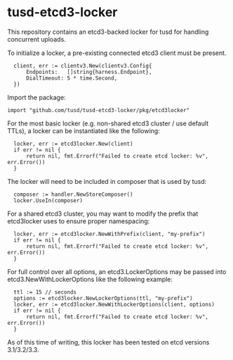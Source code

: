 # tusd-etcd3-locker

This repository contains an etcd3-backed locker for tusd for handling concurrent uploads.

To initialize a locker, a pre-existing connected etcd3 client must be present.

```
  client, err := clientv3.New(clientv3.Config{
      Endpoints:   []string{harness.Endpoint},
      DialTimeout: 5 * time.Second,
  })
```

Import the package:

```
import "github.com/tusd/tusd-etcd3-locker/pkg/etcd3locker"
```

For the most basic locker (e.g. non-shared etcd3 cluster / use default TTLs), a locker can be instantiated like the following:

```
  locker, err := etcd3locker.New(client)
  if err != nil {
      return nil, fmt.Errorf("Failed to create etcd locker: %v", err.Error())
  }
```

The locker will need to be included in composer that is used by tusd:

```
  composer := handler.NewStoreComposer()
  locker.UseIn(composer)
```

For a shared etcd3 cluster, you may want to modify the prefix that etcd3locker uses to ensure proper namespacing:

```
  locker, err := etcd3locker.NewWithPrefix(client, "my-prefix")
  if err != nil {
      return nil, fmt.Errorf("Failed to create etcd locker: %v", err.Error())
  }
```

For full control over all options, an etcd3.LockerOptions may be passed into etcd3.NewWithLockerOptions like the following example:

```
  ttl := 15 // seconds
  options := etcd3locker.NewLockerOptions(ttl, "my-prefix")
  locker, err := etcd3locker.NewWithLockerOptions(client, options)
  if err != nil {
      return nil, fmt.Errorf("Failed to create etcd locker: %v", err.Error())
  }
```

As of this time of writing, this locker has been tested on etcd versions 3.1/3.2/3.3.
